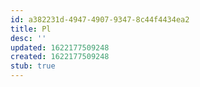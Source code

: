 ```yaml
---
id: a382231d-4947-4907-9347-8c44f4434ea2
title: Pl
desc: ''
updated: 1622177509248
created: 1622177509248
stub: true
---
```


